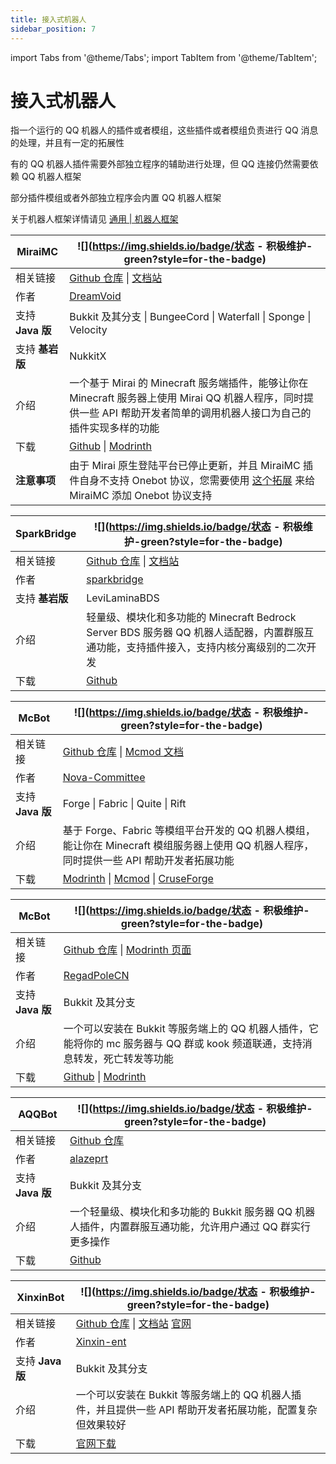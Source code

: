 ```yaml
---
title: 接入式机器人
sidebar_position: 7
---
```


import Tabs from '@theme/Tabs';
import TabItem from '@theme/TabItem';

# 接入式机器人

指一个运行的 QQ 机器人的插件或者模组，这些插件或者模组负责进行 QQ 消息的处理，并且有一定的拓展性

有的 QQ 机器人插件需要外部独立程序的辅助进行处理，但 QQ 连接仍然需要依赖 QQ 机器人框架

部分插件模组或者外部独立程序会内置 QQ 机器人框架

关于机器人框架详情请见 [通用 | 机器人框架](https://nitwikit.8aka.org/advance/bot/framework/)

<Tabs queryString="jrqqbot">
<TabItem value="MiraiMC" label="MiraiMC">

| MiraiMC | ![](https://img.shields.io/badge/状态 - 积极维护-green?style=for-the-badge) |
| --- | --- |
| 相关链接 | [Github 仓库](https://github.com/DreamVoid/MiraiMC) \| [文档站](https://docs.miraimc.dreamvoid.me/) |
| 作者 | [DreamVoid](https://github.com/DreamVoid) |
| 支持 **Java 版** | Bukkit 及其分支 \| BungeeCord \| Waterfall \| Sponge \| Velocity |
| 支持 **基岩版** | NukkitX |
| 介绍 | 一个基于 Mirai 的 Minecraft 服务端插件，能够让你在 Minecraft 服务器上使用 Mirai QQ 机器人程序，同时提供一些 API 帮助开发者简单的调用机器人接口为自己的插件实现多样的功能 |
| 下载 | [Github](https://github.com/DreamVoid/MiraiMC/releases) \| [Modrinth](https://modrinth.com/plugin/miraimc) |
| **注意事项** | 由于 Mirai 原生登陆平台已停止更新，并且 MiraiMC 插件自身不支持 Onebot 协议，您需要使用 [这个拓展](https://github.com/DreamVoid/MiraiMCAddon-Overflow) 来给 MiraiMC 添加 Onebot 协议支持 |

</TabItem>
<TabItem value="SparkBridge" label="SparkBridge">

| SparkBridge | ![](https://img.shields.io/badge/状态 - 积极维护-green?style=for-the-badge) |
| --- | --- |
| 相关链接 | [Github 仓库](https://github.com/sparkbridge/sparkbridge2) \| [文档站](https://sparkbridge.cn/) |
| 作者 | [sparkbridge](https://github.com/sparkbridge) |
| 支持 **基岩版** | LeviLaminaBDS |
| 介绍 | 轻量级、模块化和多功能的 Minecraft Bedrock Server BDS 服务器 QQ 机器人适配器，内置群服互通功能，支持插件接入，支持内核分离级别的二次开发 |
| 下载 | [Github](https://github.com/sparkbridge/sparkbridge2/releases) |

</TabItem>
<TabItem value="McBot" label="McBot">

| McBot | ![](https://img.shields.io/badge/状态 - 积极维护-green?style=for-the-badge) |
| --- | --- |
| 相关链接 | [Github 仓库](https://github.com/Nova-Committee/McBot) \| [Mcmod 文档](https://www.mcmod.cn/class/4903.html) |
| 作者 | [Nova-Committee](https://github.com/Nova-Committee) |
| 支持 **Java 版** | Forge \| Fabric \| Quite \| Rift |
| 介绍 | 基于 Forge、Fabric 等模组平台开发的 QQ 机器人模组，能让你在 Minecraft 模组服务器上使用 QQ 机器人程序，同时提供一些 API 帮助开发者拓展功能 |
| 下载 | [Modrinth](https://modrinth.com/mod/mcbot) \| [Mcmod](https://www.mcmod.cn/download/4903.html) \| [CruseForge](https://www.curseforge.com/minecraft/mc-mods/mcbot) |

</TabItem>
<TabItem value="PlumBot" label="PlumBot">

| McBot | ![](https://img.shields.io/badge/状态 - 积极维护-green?style=for-the-badge) |
| --- | --- |
| 相关链接 | [Github 仓库](https://github.com/RegadPoleCN/PlumBot) \| [Modrinth 页面](https://modrinth.com/plugin/plumbot) |
| 作者 | [RegadPoleCN](https://github.com/RegadPoleCN) |
| 支持 **Java 版** | Bukkit 及其分支 |
| 介绍 | 一个可以安装在 Bukkit 等服务端上的 QQ 机器人插件，它能将你的 mc 服务器与 QQ 群或 kook 频道联通，支持消息转发，死亡转发等功能 |
| 下载 | [Github](https://github.com/RegadPoleCN/PlumBot/releases) \| [Modrinth](https://modrinth.com/plugin/plumbot) |

</TabItem>
<TabItem value="AQQBot" label="AQQBot">

| AQQBot | ![](https://img.shields.io/badge/状态 - 积极维护-green?style=for-the-badge) |
| --- | --- |
| 相关链接 | [Github 仓库](https://github.com/alazeprt/AQQBot) |
| 作者 | [alazeprt](https://github.com/alazeprt) |
| 支持 **Java 版** | Bukkit 及其分支 |
| 介绍 | 一个轻量级、模块化和多功能的 Bukkit 服务器 QQ 机器人插件，内置群服互通功能，允许用户通过 QQ 群实行更多操作 |
| 下载 | [Github](https://github.com/alazeprt/AQQBot/releases) |

</TabItem>
<TabItem value="XinxinBot" label="XinxinBot">

| XinxinBot | ![](https://img.shields.io/badge/状态 - 积极维护-green?style=for-the-badge) |
| --- | --- |
| 相关链接 | [Github 仓库](https://github.com/Xinxin-ent/XinxinBotApi) \| [文档站](https://wiki.mcxin.cn/zh/%E6%96%B0%E9%91%AB%E6%8F%92%E4%BB%B6%E6%95%99%E7%A8%8B/XinxinBotApi) [官网](https://bbs.mcxin.cn/archives/216) |
| 作者 | [Xinxin-ent](https://github.com/Xinxin-ent) |
| 支持 **Java 版** | Bukkit 及其分支 |
| 介绍 | 一个可以安装在 Bukkit 等服务端上的 QQ 机器人插件，并且提供一些 API 帮助开发者拓展功能，配置复杂但效果较好 |
| 下载 | [官网下载](https://bbs.mcxin.cn/archives/216) |

</TabItem>
</Tabs>
